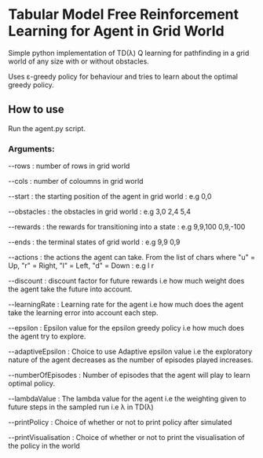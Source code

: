 # Tabular Model Free Reinforcement Learning for Agent in Grid World
Simple python implementation of TD(λ) Q learning for pathfinding in a grid world of any size with or without obstacles.

Uses ε-greedy policy for behaviour and tries to learn about the optimal greedy policy.

## How to use
Run the agent.py script.

### Arguments:
--rows : number of rows in grid world 

--cols : number of coloumns in grid world

--start : the starting position of the agent in grid world : e.g 0,0

--obstacles : the obstacles in grid world : e.g 3,0 2,4 5,4

--rewards : the rewards for transitioning into a state : e.g 9,9,100 0,9,-100

--ends : the terminal states of grid world : e.g 9,9 0,9

--actions : the actions the agent can take. From the list of chars where "u" = Up, "r" = Right, "l" = Left, "d" = Down : e.g l r

--discount : discount factor for future rewards i.e how much weight does the agent take the future into account.

--learningRate : Learning rate for the agent i.e how much does the agent take the learning error into account each step.

--epsilon : Epsilon value for the epsilon greedy policy i.e how much does the agent try to explore.

--adaptiveEpsilon : Choice to use Adaptive epsilon value i.e the exploratory nature of the agent decreases as the number of episodes played increases.

--numberOfEpisodes : Number of episodes that the agent will play to learn optimal policy.

--lambdaValue : The lambda value for the agent i.e the weighting given to future steps in the sampled run i.e λ in TD(λ)

--printPolicy : Choice of whether or not to print policy after simulated

--printVisualisation : Choice of whether or not to print the visualisation of the policy in the world
